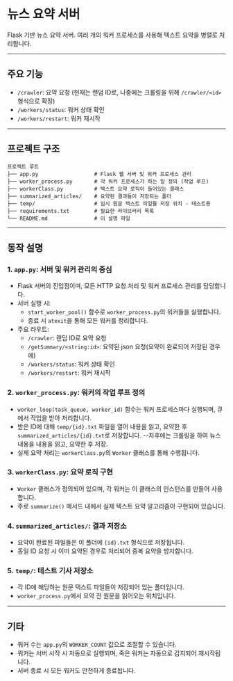 # 뉴스 요약 서버

Flask 기반 뉴스 요약 서버. 여러 개의 워커 프로세스를 사용해 텍스트 요약을 병렬로 처리합니다.

---

## 주요 기능

- `/crawler`: 요약 요청 (현재는 랜덤 ID로, 나중에는 크롤링을 위해 `/crawler/<id>` 형식으로 확장)
- `/workers/status`: 워커 상태 확인
- `/workers/restart`: 워커 재시작

---


## 프로젝트 구조

```
프로젝트 루트
├── app.py                  # Flask 웹 서버 및 워커 프로세스 관리
├── worker_process.py       # 각 워커 프로세스가 하는 일 정의 (작업 루프)
├── workerClass.py          # 텍스트 요약 로직이 들어있는 클래스
├── summarized_articles/    # 요약된 결과들이 저장되는 폴더
├── temp/                   # 임시 원문 텍스트 파일들 저장 위치 - 테스트용
├── requirements.txt        # 필요한 라이브러리 목록
└── README.md               # 이 설명 파일
```

---

## 동작 설명

### 1. `app.py`: 서버 및 워커 관리의 중심

- Flask 서버의 진입점이며, 모든 HTTP 요청 처리 및 워커 프로세스 관리를 담당합니다.
- 서버 실행 시:
  - `start_worker_pool()` 함수로 `worker_process.py`의 워커들을 실행합니다.
  - 종료 시 `atexit`을 통해 모든 워커를 정리합니다.
- 주요 라우트:
  - `/crawler`: 랜덤 ID로 요약 요청
  - `/getSummary/<string:id>`: 요약된 json 요청(요약이 완료되어 저장된 경우에)
  - `/workers/status`: 워커 상태 확인
  - `/workers/restart`: 워커 재시작

### 2. `worker_process.py`: 워커의 작업 루프 정의

- `worker_loop(task_queue, worker_id)` 함수는 워커 프로세스마다 실행되며, 큐에서 작업을 받아 처리합니다.
- 받은 ID에 대해 `temp/{id}.txt` 파일을 열어 내용을 읽고, 요약한 후 `summarized_articles/{id}.txt`로 저장합니다.
       --차후에는 크롤링을 하여 뉴스 내용을 내용을 읽고, 요약한 후 저장.
- 실제 요약 처리는 `workerClass.py`의 `Worker` 클래스를 통해 수행됩니다.

### 3. `workerClass.py`: 요약 로직 구현

- `Worker` 클래스가 정의되어 있으며, 각 워커는 이 클래스의 인스턴스를 만들어 사용합니다.
- 주로 `summarize()` 메서드 내에서 실제 텍스트 요약 알고리즘이 구현되어 있습니다.

### 4. `summarized_articles/`: 결과 저장소

- 요약이 완료된 파일들은 이 폴더에 `{id}.txt` 형식으로 저장됩니다.
- 동일 ID 요청 시 이미 요약된 경우로 처리되어 중복 요약을 방지합니다.

### 5. `temp/`: 테스트 기사 저장소

- 각 ID에 해당하는 원문 텍스트 파일들이 저장되어 있는 폴더입니다.
- `worker_process.py`에서 요약 전 원문을 읽어오는 위치입니다.

---

## 기타

- 워커 수는 `app.py`의 `WORKER_COUNT` 값으로 조절할 수 있습니다.
- 워커는 서버 시작 시 자동으로 실행되며, 죽은 워커는 자동으로 감지되어 재시작됩니다.
- 서버 종료 시 모든 워커도 안전하게 종료됩니다.